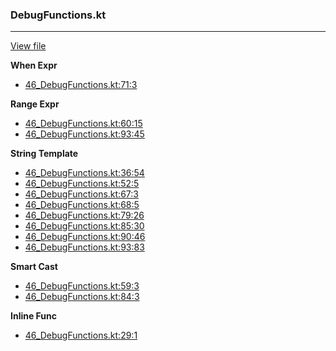 ### DebugFunctions.kt
---
[View file](../../precision_analyzed/46_DebugFunctions.kt)

**When Expr**

 - [46_DebugFunctions.kt:71:3](../../precision_analyzed/46_DebugFunctions.kt#L71)

**Range Expr**

 - [46_DebugFunctions.kt:60:15](../../precision_analyzed/46_DebugFunctions.kt#L60)
 - [46_DebugFunctions.kt:93:45](../../precision_analyzed/46_DebugFunctions.kt#L93)

**String Template**

 - [46_DebugFunctions.kt:36:54](../../precision_analyzed/46_DebugFunctions.kt#L36)
 - [46_DebugFunctions.kt:52:5](../../precision_analyzed/46_DebugFunctions.kt#L52)
 - [46_DebugFunctions.kt:67:3](../../precision_analyzed/46_DebugFunctions.kt#L67)
 - [46_DebugFunctions.kt:68:5](../../precision_analyzed/46_DebugFunctions.kt#L68)
 - [46_DebugFunctions.kt:79:26](../../precision_analyzed/46_DebugFunctions.kt#L79)
 - [46_DebugFunctions.kt:85:30](../../precision_analyzed/46_DebugFunctions.kt#L85)
 - [46_DebugFunctions.kt:90:46](../../precision_analyzed/46_DebugFunctions.kt#L90)
 - [46_DebugFunctions.kt:93:83](../../precision_analyzed/46_DebugFunctions.kt#L93)

**Smart Cast**

 - [46_DebugFunctions.kt:59:3](../../precision_analyzed/46_DebugFunctions.kt#L59)
 - [46_DebugFunctions.kt:84:3](../../precision_analyzed/46_DebugFunctions.kt#L84)

**Inline Func**

 - [46_DebugFunctions.kt:29:1](../../precision_analyzed/46_DebugFunctions.kt#L29)
